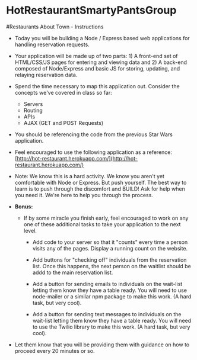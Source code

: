 # HotRestaurantSmartyPantsGroup

#Restaurants About Town - Instructions

* Today you will be building a Node / Express based web applications for handling reservation requests. 

* Your application will be made up of two parts: 1) A front-end set of HTML/CSS/JS pages for entering and viewing data and 2) A back-end composed of Node/Express and basic JS for storing, updating, and relaying reservation data.

* Spend the time necessary to map this application out. Consider the concepts we've covered in class so far: 

  * Servers
  * Routing
  * APIs
  * AJAX (GET and POST Requests)

* You should be referencing the code from the previous Star Wars application.

* Feel encouraged to use the following application as a reference: [http://hot-restaurant.herokuapp.com/](http://hot-restaurant.herokuapp.com/)

* Note: We know this is a hard activity. We know you aren't yet comfortable with Node or Express. But push yourself. The best way to learn is to push through the discomfort and BUILD! Ask for help when you need it. We're here to help you through the process.

* **Bonus:**

  * If by some miracle you finish early, feel encouraged to work on any one of these additional tasks to take your application to the next level.

    * Add code to your server so that it "counts" every time a person visits any of the pages. Display a running count on the website. 

    * Add buttons for "checking off" individuals from the reservation list. Once this happens, the next person on the waitlist should be addd to the main reservation list.

    * Add a button for sending emails to individuals on the wait-list letting them know they have a table ready. You will need to use node-mailer or a similar npm package to make this work. (A hard task, but very cool).

    * Add a button for sending text messages to individuals on the wait-list letting them know they have a table ready. You will need to use the Twilio library to make this work. (A hard task, but very cool). 

* Let them know that you will be providing them with guidance on how to proceed every 20 minutes or so. 